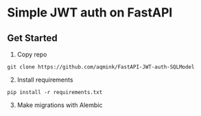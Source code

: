 # Simple JWT auth on FastAPI


## Get Started
1) Copy repo
```
git clone https://github.com/aqmink/FastAPI-JWT-auth-SQLModel
```
2) Install requirements
```
pip install -r requirements.txt
```
3) Make migrations with Alembic
